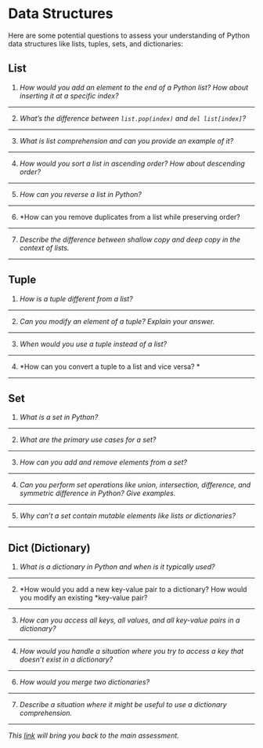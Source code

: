 # Data Structures

Here are some potential questions to assess your understanding of Python data structures like lists, tuples, sets, and dictionaries:

## List

1. *How would you add an element to the end of a Python list? How about inserting it at a specific index?*

---

2. *What’s the difference between `list.pop(index)` and `del list[index]`?*

---

3. *What is list comprehension and can you provide an example of it?*

---

4. *How would you sort a list in ascending order? How about descending order?*

---

5. *How can you reverse a list in Python?*

---

6. *How can you remove duplicates from a list while preserving order?

---

7. *Describe the difference between shallow copy and deep copy in the context of lists.*

---


## Tuple

1. *How is a tuple different from a list?*

---

2. *Can you modify an element of a tuple? Explain your answer.*

---

3. *When would you use a tuple instead of a list?*

---

4. *How can you convert a tuple to a list and vice versa?    *

---

## Set

1. *What is a set in Python?*

---

2. *What are the primary use cases for a set?*

---

3. *How can you add and remove elements from a set?*

---

4. *Can you perform set operations like union, intersection, difference, and symmetric difference in Python? Give examples.*

---

5. *Why can’t a set contain mutable elements like lists or dictionaries?*
   
---


## Dict (Dictionary)

1. *What is a dictionary in Python and when is it typically used?*

---

2. *How would you add a new key-value pair to a dictionary? How would you modify an existing *key-value pair?

---

3. *How can you access all keys, all values, and all key-value pairs in a dictionary?*

---

4. *How would you handle a situation where you try to access a key that doesn’t exist in a dictionary?*

---

6. *How would you merge two dictionaries?*

---

7. *Describe a situation where it might be useful to use a dictionary comprehension.*

---

_This [link](overview) will bring you back to the main assessment._